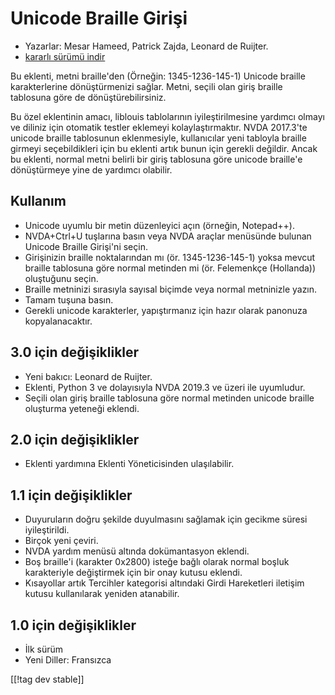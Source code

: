 # Unicode Braille Girişi #

* Yazarlar: Mesar Hameed, Patrick Zajda, Leonard de Ruijter.
* [kararlı sürümü indir][1]

Bu eklenti, metni braille'den (Örneğin: 1345-1236-145-1) Unicode braille
karakterlerine dönüştürmenizi sağlar. Metni, seçili olan giriş braille
tablosuna göre de dönüştürebilirsiniz.

Bu özel eklentinin amacı, liblouis tablolarının iyileştirilmesine yardımcı
olmayı ve diliniz için otomatik testler eklemeyi kolaylaştırmaktır. NVDA
2017.3'te unicode braille tablosunun eklenmesiyle, kullanıcılar yeni
tabloyla braille girmeyi seçebildikleri için bu eklenti artık bunun için
gerekli değildir. Ancak bu eklenti, normal metni belirli bir giriş tablosuna
göre unicode braille'e dönüştürmeye yine de yardımcı olabilir.

## Kullanım

* Unicode uyumlu bir metin düzenleyici açın (örneğin, Notepad++).
* NVDA+Ctrl+U tuşlarına basın veya NVDA araçlar menüsünde bulunan Unicode
  Braille Girişi'ni seçin.
* Girişinizin braille noktalarından mı (ör. 1345-1236-145-1) yoksa mevcut
  braille tablosuna göre normal metinden mi (ör. Felemenkçe (Hollanda))
  oluştuğunu seçin.
* Braille metninizi sırasıyla sayısal biçimde veya normal metninizle yazın.
* Tamam tuşuna basın.
* Gerekli unicode karakterler, yapıştırmanız için hazır olarak panonuza
  kopyalanacaktır.

## 3.0 için değişiklikler

* Yeni bakıcı: Leonard de Ruijter.
* Eklenti, Python 3 ve dolayısıyla NVDA 2019.3 ve üzeri ile uyumludur.
* Seçili olan giriş braille tablosuna göre normal metinden unicode braille
  oluşturma yeteneği eklendi.

## 2.0 için değişiklikler

* Eklenti yardımına Eklenti Yöneticisinden ulaşılabilir.

## 1.1 için değişiklikler ##

* Duyuruların doğru şekilde duyulmasını sağlamak için gecikme süresi
  iyileştirildi.
* Birçok yeni çeviri.
* NVDA yardım menüsü altında dokümantasyon eklendi.
* Boş braille'i (karakter 0x2800) isteğe bağlı olarak normal boşluk
  karakteriyle değiştirmek için bir onay kutusu eklendi.
* Kısayollar artık Tercihler kategorisi altındaki Girdi Hareketleri iletişim
  kutusu kullanılarak yeniden atanabilir.

## 1.0 için değişiklikler ##

* İlk sürüm
* Yeni Diller: Fransızca

[[!tag dev stable]]

[1]: https://www.nvaccess.org/addonStore/legacy?file=unicodeBrailleInput
